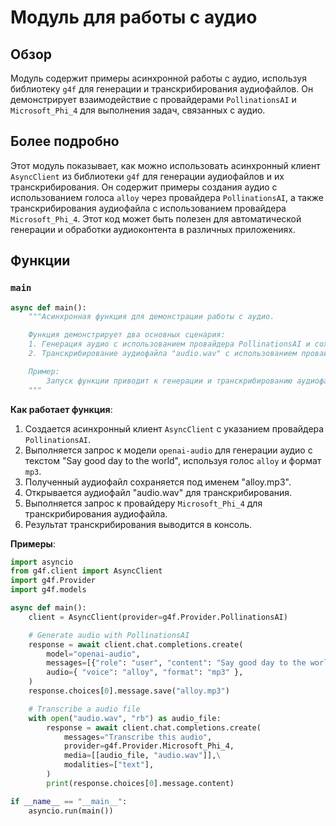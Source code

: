 # Модуль для работы с аудио

## Обзор

Модуль содержит примеры асинхронной работы с аудио, используя библиотеку `g4f` для генерации и транскрибирования аудиофайлов.
Он демонстрирует взаимодействие с провайдерами `PollinationsAI` и `Microsoft_Phi_4` для выполнения задач, связанных с аудио.

## Более подробно

Этот модуль показывает, как можно использовать асинхронный клиент `AsyncClient` из библиотеки `g4f` для генерации аудиофайлов и их транскрибирования.
Он содержит примеры создания аудио с использованием голоса `alloy` через провайдера `PollinationsAI`, а также транскрибирования аудиофайла с использованием провайдера `Microsoft_Phi_4`.
Этот код может быть полезен для автоматической генерации и обработки аудиоконтента в различных приложениях.

## Функции

### `main`

```python
async def main():
    """Асинхронная функция для демонстрации работы с аудио.

    Функция демонстрирует два основных сценария:
    1. Генерация аудио с использованием провайдера PollinationsAI и сохранение его в файл "alloy.mp3".
    2. Транскрибирование аудиофайла "audio.wav" с использованием провайдера Microsoft_Phi_4 и вывод результата в консоль.

    Пример:
        Запуск функции приводит к генерации и транскрибированию аудиофайлов с использованием указанных провайдеров.
    """
```

**Как работает функция**:

1.  Создается асинхронный клиент `AsyncClient` с указанием провайдера `PollinationsAI`.
2.  Выполняется запрос к модели `openai-audio` для генерации аудио с текстом "Say good day to the world", используя голос `alloy` и формат `mp3`.
3.  Полученный аудиофайл сохраняется под именем "alloy.mp3".
4.  Открывается аудиофайл "audio.wav" для транскрибирования.
5.  Выполняется запрос к провайдеру `Microsoft_Phi_4` для транскрибирования аудиофайла.
6.  Результат транскрибирования выводится в консоль.

**Примеры**:

```python
import asyncio
from g4f.client import AsyncClient
import g4f.Provider
import g4f.models

async def main():
    client = AsyncClient(provider=g4f.Provider.PollinationsAI)

    # Generate audio with PollinationsAI
    response = await client.chat.completions.create(
        model="openai-audio",
        messages=[{"role": "user", "content": "Say good day to the world"}],
        audio={ "voice": "alloy", "format": "mp3" },
    )
    response.choices[0].message.save("alloy.mp3")

    # Transcribe a audio file
    with open("audio.wav", "rb") as audio_file:
        response = await client.chat.completions.create(
            messages="Transcribe this audio",
            provider=g4f.Provider.Microsoft_Phi_4,
            media=[[audio_file, "audio.wav"]],\
            modalities=["text"],
        )
        print(response.choices[0].message.content)

if __name__ == "__main__":
    asyncio.run(main())